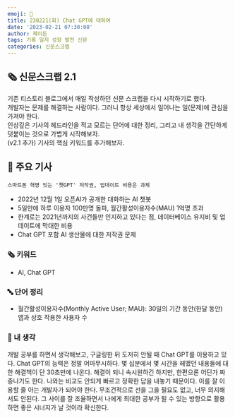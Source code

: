 ```yaml
---
emoji: 📰
title: 230221(화) Chat GPT에 대하여
date: '2023-02-21 07:30:00'
author: 제이든
tags: 기록 일지 성장 발전 신문
categories: 신문스크랩
---
```


## 🗞️ 신문스크랩 2.1

기존 티스토리 블로그에서 매일 작성하던 신문 스크랩을 다시 시작하기로 했다.<br/>
개발자는 문제를 해결하는 사람이다. 그러니 항상 세상에서 일어나는 일(문제)에 관심을 가져야 한다.<br/>
인상깊은 기사의 헤드라인을 적고 모르는 단어에 대한 정리, 그리고 내 생각을 간단하게 덧붙이는 것으로 가볍게 시작해보자.<br/>
(v2.1 추가) 기사의 핵심 키워드를 추가해보자.

## 🌻 주요 기사

`스마트폰 혁명 잇는 '챗GPT' 저작권, 업데이트 비용은 과제`

- 2022년 12월 1일 오픈AI가 공개한 대화하는 AI 챗봇
- 5일만에 하루 이용자 100만명 돌파, 월간활성이용자수(MAU) 1억명 초과
- 한계로는 2021년까지의 사건들만 인지하고 있다는 점, 데이터베이스 유지비 및 업데이트에 막대한 비용
- Chat GPT 포함 AI 생산물에 대한 저작권 문제

### 🗞 키워드

- AI, Chat GPT

### 🔤 단어 정리

- 월간활성이용자수(Monthly Active User; MAU): 30일의 기간 동안(한달 동안) 앱과 상호 작용한 사용자 수

### 🤔 내 생각

개발 공부를 하면서 생각해보고, 구글링한 뒤 도저히 안될 때 Chat GPT를 이용하고 있다. Chat GPT의 능력은 정말 어마무시하다. 몇 십분에서 몇 시간을 헤맸던
내용들에 대한 해결책이 단 30초만에 나온다. 해결이 되니 속시원하긴 하지만, 한편으론 어딘가 짜증나기도 한다. 나와는 비교도 안되게 빠르고 정확한 답을 내놓기 때문이다.
이를 잘 이용할 줄 아는 개발자가 되어야 한다. 무조건적으로 선을 그을 필요도 없고, 너무 의지해서도 안된다. 그 사이를 잘 조율하면서 나에게 최대한 공부가 될 수 있는
방향으로 활용하면 좋은 시너지가 날 것이라 확신한다. 

```toc

```

